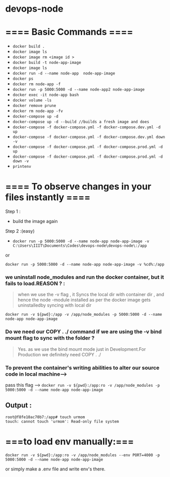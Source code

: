 # devops-node

# ==== Basic Commands ====
- `docker build .`
- `docker image ls` 
- `docker image rm <image id >`
- `docker build -t node-app-image`
- `docker image ls `
- `docker run -d --name node-app  node-app-image`
- `docker ps`
- `docker rm node-app -f`
- `docker run -p 5000:5000 -d --name node-app2 node-app-image`
- `docker exec -it node-app bash`
- `docker volume -ls`
- `docker remove prune `
- `docker rm node-app -fv`
- `docker-compose up -d`
- `docker-compose up -d --build //builds a fresh image and does`
- `docker-compose -f docker-compose.yml -f docker-compose.dev.yml -d up`
- `docker-compose -f docker-compose.yml -f docker-compose.dev.yml down -v`
- `docker-compose -f docker-compose.yml -f docker-compose.prod.yml -d up`
- `docker-compose -f docker-compose.yml -f docker-compose.prod.yml -d down -v `
- `printenv`
# ==== To observe changes in your files instantly ====
Step 1 : 
- build the image again

Step 2 :(easy)

- `docker run -p 5000:5000 -d --name node-app node-app-image -v C:\Users\IIIT\Documents\Codes\devops-node\devops-node\:/app`

or 

`docker run -p 5000:5000 -d --name node-app node-app-image -v %cd%:/app`

### we uninstall node_modules and run the docker container, but it fails to load.REASON ? :
> when we use the -v flag , it Syncs the local dir with container dir , and hence the node -module installed as per the docker image gets uninstalledby syncing with local dir

`docker run -v ${pwd}:/app -v /app/node_modules -p 5000:5000 -d --name node-app node-app-image`

### Do we need our COPY . ./ command if we are using the -v bind mount flag to sync with the folder ?
> Yes. as we use the bind mount mode just in Development.For Production we definitely need COPY . ./

### To prevent the container's writing abilities to alter our source code in local machine-->
pass this flag -->
`docker run -v ${pwd}:/app:ro -v /app/node_modules -p 5000:5000 -d --name node-app node-app-image`

## Output : 

```
root@f8fe10ac70b7:/app# touch urmom
touch: cannot touch 'urmom': Read-only file system

```

# ===to load env manually:===
`docker run -v ${pwd}:/app:ro -v /app/node_modules --env PORT=4000 -p 5000:5000 -d --name node-app node-app-image`

or simply make a .env file and write env's there.


